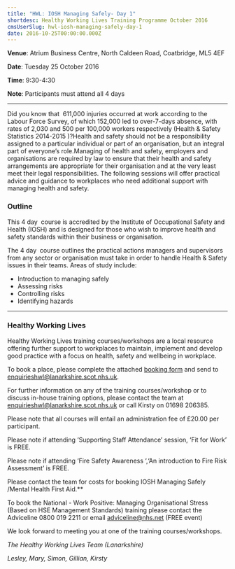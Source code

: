 ```yaml
---
title: "HWL: IOSH Managing Safely- Day 1"
shortdesc: Healthy Working Lives Training Programme October 2016
cmsUserSlug: hwl-iosh-managing-safely-day-1
date: 2016-10-25T00:00:00.000Z
---
```


**Venue**:  Atrium Business Centre, North Caldeen Road, Coatbridge, ML5 4EF

**Date**: Tuesday 25 October 2016

**Time**: 9:30-4:30

**Note**: Participants must attend all 4 days

---

Did you know that  611,000 injuries occurred at work according to the Labour Force Survey, of which 152,000 led to over-7-days absence, with rates of 2,030 and 500 per 100,000 workers respectively (Health & Safety Statistics 2014-2015 )?Health and safety should not be a responsibility assigned to a particular individual or part of an organisation, but an integral part of everyone’s role.Managing of health and safety, employers and organisations are required by law to ensure that their health and safety arrangements are appropriate for their organisation and at the very least meet their legal responsibilities. The following sessions will offer practical advice and guidance to workplaces who need additional support with managing health and safety.

### Outline

This 4 day  course is accredited by the Institute of Occupational Safety and Health (IOSH) and is designed for those who wish to improve health and safety standards within their business or organisation. 

The 4 day  course outlines the practical actions managers and supervisors from any sector or organisation must take in order to handle Health & Safety issues in their teams. Areas of study include:

* Introduction to managing safely
* Assessing risks
* Controlling risks
* Identifying hazards

---

### Healthy Working Lives

Healthy Working Lives training courses/workshops are a local resource offering further support  to workplaces to maintain, implement and develop good practice with a focus on  health, safety and wellbeing in workplace.

To book a place, please complete the attached [booking form](/docs/HWL-Booking-Form-june-2016.doc) and send to [enquirieshwl@lanarkshire.scot.nhs.uk](mailto:enquirieshwl@lanarkshire.scot.nhs.uk).

For further information on any of the training courses/workshop or to discuss in-house training options, please contact the team at [enquirieshwl@lanarkshire.scot.nhs.uk](mailto:enquirieshwl@lanarkshire.scot.nhs.uk) or call Kirsty on 01698 206385.

Please note that all courses will entail an administration fee of £20.00 per participant.

Please note if attending ‘Supporting Staff Attendance’ session, ‘Fit for Work’ is FREE.

Please note if attending ‘Fire Safety Awareness ‘,‘An introduction to Fire Risk Assessment’ is FREE.

Please contact the team for costs for booking IOSH Managing Safely /Mental Health First Aid.**

To book the National - Work Positive: Managing Organisational Stress (Based on HSE Management Standards) training please contact the  Adviceline 0800 019 2211 or email  adviceline@nhs.net (FREE event)

We look forward to meeting you at one of the training courses/workshops.


*The Healthy Working Lives Team (Lanarkshire)*

*Lesley, Mary, Simon, Gillian, Kirsty*